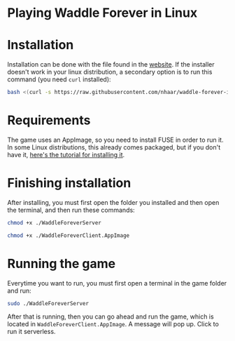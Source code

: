 # Playing Waddle Forever in Linux

# Installation
Installation can be done with the file found in the [website](https://waddleforever.com/). If the installer doesn't work in your linux distribution, a secondary option is to run this command (you need `curl` installed):

```bash
bash <(curl -s https://raw.githubusercontent.com/nhaar/waddle-forever-installer/master/install.sh)
```

# Requirements

The game uses an AppImage, so you need to install FUSE in order to run it. In some Linux distributions, this already comes packaged, but if you don't have it, [here's the tutorial for installing it](https://github.com/appimage/appimagekit/wiki/fuse).

# Finishing installation

After installing, you must first open the folder you installed and then open the terminal, and then run these commands:

```bash
chmod +x ./WaddleForeverServer
```
```bash
chmod +x ./WaddleForeverClient.AppImage
```

# Running the game

Everytime you want to run, you must first open a terminal in the game folder and run:

```bash
sudo ./WaddleForeverServer
```

After that is running, then you can go ahead and run the game, which is located in `WaddleForeverClient.AppImage`. A message will pop up. Click to run it serverless.

